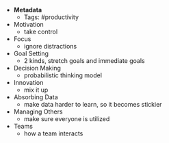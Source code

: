 - **Metadata**
    - Tags: #productivity
- Motivation 
    - take control
- Focus 
    - ignore distractions
- Goal Setting
    - 2 kinds, stretch goals and immediate goals
- Decision Making
    - probabilistic thinking model
- Innovation
    - mix it up
- Absorbing Data
    - make data harder to learn, so it becomes stickier
- Managing Others
    - make sure everyone is utilized
- Teams
    - how a team interacts
